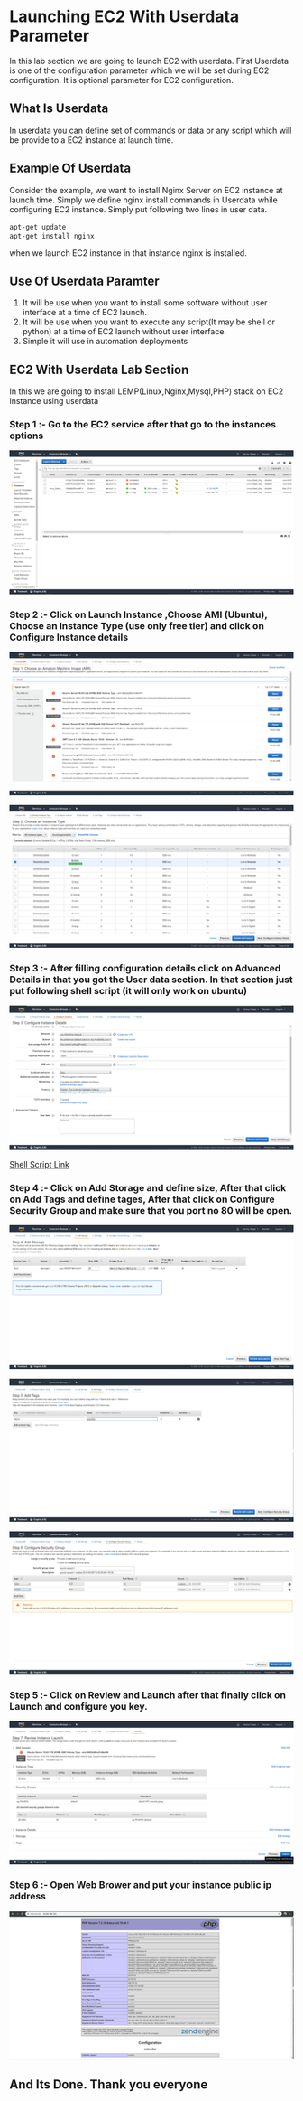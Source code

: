 # Launching EC2 With Userdata Parameter
In this lab section we are going to launch EC2 with userdata. First Userdata is one of the configuration parameter which we will be set during EC2 configuration. It is optional parameter for EC2 configuration. 

## What Is Userdata
In userdata you can define set of commands or data or any script which will be provide to a EC2 instance at launch time.

## Example Of Userdata
Consider the example, we want to install Nginx Server on EC2 instance at launch time. Simply we define nginx install commands in Userdata while configuring EC2 instance. Simply put following two lines in user data.
```
apt-get update
apt-get install nginx
```
when we launch EC2 instance in that instance nginx is installed.

## Use Of Userdata Paramter 
1. It will be use when you want to install some software without user interface at a time of EC2 launch.
2. It will be use when you want to execute any script(It may be shell or python) at a time of EC2 launch without user interface.
3. Simple it will use in automation deployments

## EC2 With Userdata Lab Section 
In this we are going to install LEMP(Linux,Nginx,Mysql,PHP) stack on EC2 instance using userdata

### Step 1 :- Go to the EC2 service after that go to the instances options

![Instance](../images/instance.png)

### Step 2 :- Click on  **Launch Instance** ,Choose AMI (Ubuntu), **Choose an Instance Type** (use only free tier) and click on **Configure Instance details**

![Launch Instance](../images/launch_instance.png)

![Type Instance](../images/instance_type.png)

### Step 3 :- After filling configuration details click on **Advanced Details** in that you got the **User data** section. In that section just put following shell script (it will only work on ubuntu)

![Userdata](../images/userdata.png)

[Shell Script Link](https://github.com/akshayithape1252/Automation_Shell_Scripts/blob/master/shell_scripts/lemp_installation_for_ec2_userdata.sh)

### Step 4 :- Click on **Add Storage** and define size, After that click on **Add Tags** and define tages, After that click on **Configure Security Group** and make sure that you port no 80 will be open.

![Userdata](../images/storage.png)

![Userdata](../images/tags.png)

![Userdata](../images/sg.png)

### Step 5 :- Click on **Review and Launch** after that finally click on **Launch** and configure you key.

![Userdata](../images/launch.png)

### Step 6 :- Open **Web Brower** and put your instance public ip address

![web](../images/web.png)

## And Its Done. Thank you everyone 

